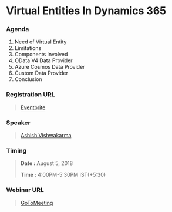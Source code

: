 # Virtual Entities In Dynamics 365

### Agenda

1. Need of Virtual Entity
1. Limitations 
1. Components Involved
1. OData V4 Data Provider
1. Azure Cosmos Data Provider
1. Custom Data Provider  
1. Conclusion

### Registration URL

> [Eventbrite](https://goo.gl/SYtvLo)

### Speaker
> [Ashish Vishwakarma](https://goo.gl/BNiNY5)

### Timing

>  **Date :** August 5, 2018 
> 
> **Time :** 4:00PM-5:30PM IST(+5:30)
 
### Webinar URL

> [GoToMeeting](https://goo.gl/R23q9r)

